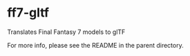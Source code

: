 # ff7-gltf
Translates Final Fantasy 7 models to glTF

For more info, please see the README in the parent directory.
